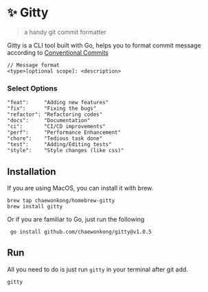 # ✨ Gitty
> a handy git commit formatter

Gitty is a CLI tool built with Go, helps you to format commit message according to [Conventional Commits](https://www.conventionalcommits.org/en/v1.0.0/)

```text
// Message format
<type>[optional scope]: <description>
```

### Select Options
```text
"feat":     "Adding new features"
"fix":      "Fixing the bugs"
"refactor": "Refactoring codes"
"docs":     "Documentation"
"ci":       "CI/CD improvements"
"perf":     "Performance Enhancement"
"chore":    "Tedious task done"
"test":     "Adding/Editing tests"
"style":    "Style changes (like css)"
```

## Installation
If you are using MacOS, you can install it with brew.

```shell
brew tap chaewonkong/homebrew-gitty
brew install gitty
```

Or if you are familiar to Go, just run the following
```shell
 go install github.com/chaewonkong/gitty@v1.0.5
```


 ## Run
All you need to do is just run `gitty` in your terminal after git add.
```shell
gitty
```